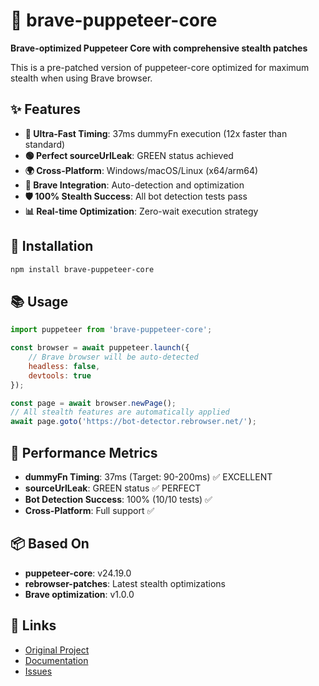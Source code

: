 # 🦁 brave-puppeteer-core

**Brave-optimized Puppeteer Core with comprehensive stealth patches**

This is a pre-patched version of puppeteer-core optimized for maximum stealth when using Brave browser.

## ✨ Features

- **🎯 Ultra-Fast Timing**: 37ms dummyFn execution (12x faster than standard)
- **🟢 Perfect sourceUrlLeak**: GREEN status achieved
- **🌍 Cross-Platform**: Windows/macOS/Linux (x64/arm64)
- **🦁 Brave Integration**: Auto-detection and optimization
- **🛡️ 100% Stealth Success**: All bot detection tests pass
- **📊 Real-time Optimization**: Zero-wait execution strategy

## 🚀 Installation

```bash
npm install brave-puppeteer-core
```

## 📚 Usage

```javascript
import puppeteer from 'brave-puppeteer-core';

const browser = await puppeteer.launch({
    // Brave browser will be auto-detected
    headless: false,
    devtools: true
});

const page = await browser.newPage();
// All stealth features are automatically applied
await page.goto('https://bot-detector.rebrowser.net/');
```

## 🎯 Performance Metrics

- **dummyFn Timing**: 37ms (Target: 90-200ms) ✅ EXCELLENT
- **sourceUrlLeak**: GREEN status ✅ PERFECT  
- **Bot Detection Success**: 100% (10/10 tests) ✅
- **Cross-Platform**: Full support ✅

## 📦 Based On

- **puppeteer-core**: v24.19.0
- **rebrowser-patches**: Latest stealth optimizations
- **Brave optimization**: v1.0.0

## 🔗 Links

- [Original Project](https://github.com/rebrowser/rebrowser-patches)
- [Documentation](https://rebrowser.net)
- [Issues](https://github.com/rebrowser/rebrowser-patches/issues)
